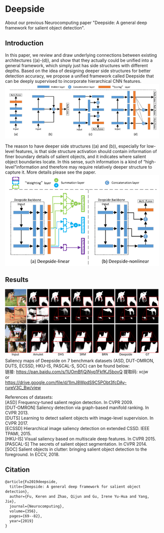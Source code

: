 # Deepside
About our previous Neurocomputing paper "Deepside: A general deep framework for salient object detection".
## Introduction
  In this paper, we review and draw underlying connections between existing architectures ((a)-(d)), and show that they actually could be unified into a general framework, which simply just has side structures with different depths. Based on the idea of designing deeper side structures for better detection accuracy, we propose a unified framework called Deepside that can be deeply supervised to incorporate hierarchical CNN features.  
  ![alt text](ExistingScheme.png)  
  
  The reason to have deeper side structures ((a) and (b)), especially for low-level features, is that side structure activation should contain information of finer boundary details of salient objects, and it indicates where salient object boundaries locate. In this sense, such information is a kind of “high-level”information and therefore may require relatively deeper structure to capture it. More details please see the paper.  
  ![alt text](Deepside.png)  

## Results
![alt text](Examples.png)  
Saliency maps of Deepside on 7 benchmark datasets (ASD, DUT-OMRON, DUTS, ECSSD, HKU-IS, PASCAL-S, SOC) can be found below:  
链接: https://pan.baidu.com/s/1UOmBfjQiNyp1FkfKJ5bovQ 提取码: xcjw  
or  
https://drive.google.com/file/d/1ImJ8WpdS9C5PObt3fcDAy-rureV3C_Bw/view

References of datasets:  
[ASD] Frequency-tuned salient region detection. In CVPR 2009.  
[DUT-OMRON] Saliency detection via graph-based manifold ranking. In CVPR 2013.  
[DUTS] Learning to detect salient objects with image-level supervision. In CVPR 2017.  
[ECSSD] Hierarchical image saliency detection on extended CSSD. IEEE TPAMI, 2015.  
[HKU-IS] Visual saliency based on multiscale deep features. In CVPR 2015.  
[PASCAL-S] The secrets of salient object segmentation. In CVPR 2014.  
[SOC] Salient objects in clutter: bringing salient object detection to the foreground. In ECCV, 2018.  

## Citation
    @article{Fu2019deepside,
      title={Deepside: A general deep framework for salient object detection},
      author={Fu, Keren and Zhao, Qijun and Gu, Irene Yu-Hua and Yang, Jie},
      journal={Neurocomputing},
      volume={356},
      pages={69--82},
      year={2019}
    }
